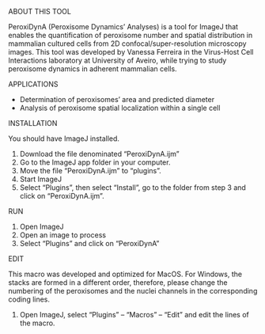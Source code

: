ABOUT THIS TOOL

PeroxiDynA (Peroxisome Dynamics’ Analyses) is a tool for ImageJ that enables the quantification of peroxisome number and spatial distribution in mammalian cultured cells from 2D confocal/super-resolution microscopy images. This tool was developed by Vanessa Ferreira in the Virus-Host Cell Interactions laboratory at University of Aveiro, while trying to study peroxisome dynamics in adherent mammalian cells. 

APPLICATIONS
- Determination of peroxisomes’ area and predicted diameter
- Analysis of peroxisome spatial localization within a single cell

INSTALLATION

You should have ImageJ installed. 
1. Download the file denominated “PeroxiDynA.ijm”
2. Go to the ImageJ app folder in your computer. 
3. Move the file “PeroxiDynA.ijm” to “plugins”. 
4. Start ImageJ
5. Select “Plugins”, then select “Install”, go to the folder from step 3 and click on “PeroxiDynA.ijm”.

RUN

1. Open ImageJ
2. Open an image to process
3. Select “Plugins” and click on “PeroxiDynA”

EDIT

This macro was developed and optimized for MacOS. For Windows, the stacks are formed in a different order, therefore, please change the numbering of the peroxisomes and the nuclei channels in the corresponding coding lines.

1. Open ImageJ, select “Plugins” – “Macros” – “Edit” and edit the lines of the macro. 




